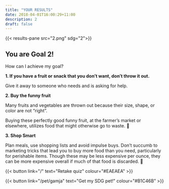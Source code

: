 ```yaml
---
title: "YOUR RESULTS"
date: 2018-04-01T16:00:29+11:00
description: 2
draft: false
---
```


{{< results-pane src="2.png" sdg="2">}}

You are Goal 2!
---

How can I achieve my goal?

**1. If you have a fruit or snack that you don’t want, don’t throw it out.** 

Give it away to someone who needs and is asking for help.

**2. Buy the funny fruit**

Many fruits and vegetables are thrown out because their size, shape, or color are not “right”. 

Buying these perfectly good funny fruit, at the farmer’s market or elsewhere, utilizes food that might otherwise go to waste. 

**3. Shop Smart**

Plan meals, use shopping lists and avoid impulse buys. Don’t succumb to marketing tricks that lead you to buy more food than you need, particularly for perishable items. Though these may be less expensive per ounce, they can be more expensive overall if much of that food is discarded. 


{{< button link="/" text="Retake quiz" colour="#EAEAEA" >}}

{{< button link="/pet/gamja" text="Get my SDG pet!" colour="#B1C46B" >}}
